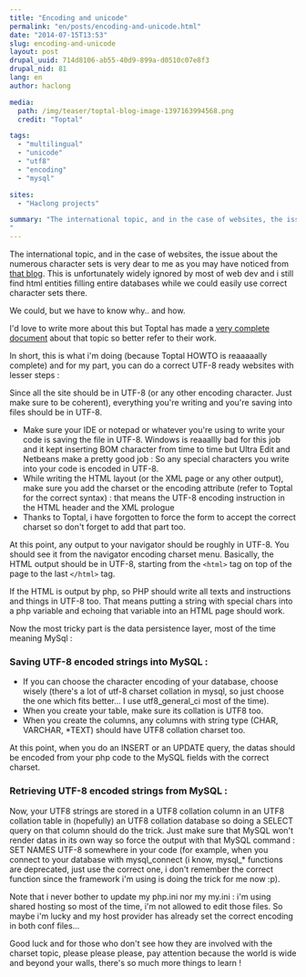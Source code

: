 ```yaml
---
title: "Encoding and unicode"
permalink: "en/posts/encoding-and-unicode.html"
date: "2014-07-15T13:53"
slug: encoding-and-unicode
layout: post
drupal_uuid: 714d8106-ab55-40d9-899a-d0510c07e8f3
drupal_nid: 81
lang: en
author: haclong

media:
  path: /img/teaser/toptal-blog-image-1397163994568.png
  credit: "Toptal"

tags:
  - "multilingual"
  - "unicode"
  - "utf8"
  - "encoding"
  - "mysql"

sites:
  - "Haclong projects"

summary: "The international topic, and in the case of websites, the issue about the numerous character sets is very dear to me as you may have noticed from that blog. This is unfortunately widely ignored by most of web dev and i still find html entities filling entire databases while we could easily use correct character sets there.
"
---
```


The international topic, and in the case of websites, the issue about the numerous character sets is very dear to me as you may have noticed from <a href="/fr/posts/its-small-world-after-all.html">that blog</a>. This is unfortunately widely ignored by most of web dev and i still find html entities filling entire databases while we could easily use correct character sets there.

We could, but we have to know why.. and how.

I'd love to write more about this but Toptal has made a <a href="http://www.toptal.com/php/a-utf-8-primer-for-php-and-mysql">very complete document</a> about that topic so better refer to their work.

In short, this is what i'm doing (because Toptal HOWTO is reaaaaally complete) and for my part, you can do a correct UTF-8 ready websites with lesser steps :

Since all the site should be in UTF-8 (or any other encoding character. Just make sure to be coherent), everything you're writing and you're saving into files should be in UTF-8.

- Make sure your IDE or notepad or whatever you're using to write your code is saving the file in UTF-8. Windows is reaaallly bad for this job and it kept inserting BOM character from time to time but Ultra Edit and Netbeans make a pretty good job : So any special characters you write into your code is encoded in UTF-8.
- While writing the HTML layout (or the XML page or any other output), make sure you add the charset or the encoding attribute (refer to Toptal for the correct syntax) : that means the UTF-8 encoding instruction in the HTML header and the XML prologue
- Thanks to Toptal, i have forgotten to force the form to accept the correct charset so don't forget to add that part too.

At this point, any output to your navigator should be roughly in UTF-8. You should see it from the navigator encoding charset menu. Basically, the HTML output should be in UTF-8, starting from the `<html>` tag on top of the page to the last `</html>` tag.

If the HTML is output by php, so PHP should write all texts and instructions and things in UTF-8 too. That means putting a string with special chars into a php variable and echoing that variable into an HTML page should work.

Now the most tricky part is the data persistence layer, most of the time meaning MySql :

### Saving UTF-8 encoded strings into MySQL :

- If you can choose the character encoding of your database, choose wisely (there's a lot of utf-8 charset collation in mysql, so just choose the one which fits better... I use utf8_general_ci most of the time).
- When you create your table, make sure its collation is UTF8 too.
- When you create the columns, any columns with string type (CHAR, VARCHAR, *TEXT) should have UTF8 collation charset too.

At this point, when you do an INSERT or an UPDATE query, the datas should be encoded from your php code to the MySQL fields with the correct charset.

### Retrieving UTF-8 encoded strings from MySQL :

Now, your UTF8 strings are stored in a UTF8 collation column in an UTF8 collation table in (hopefully) an UTF8 collation database so doing a SELECT query on that column should do the trick. Just make sure that MySQL won't render datas in its own way so force the output with that MySQL command : SET NAMES UTF-8 somewhere in your code (for example, when you connect to your database with mysql_connect (i know, mysql_* functions are deprecated, just use the correct one, i don't remember the correct function since the framework i'm using is doing the trick for me now :p).

Note that i never bother to update my php.ini nor my my.ini : i'm using shared hosting so most of the time, i'm not allowed to edit those files. So maybe i'm lucky and my host provider has already set the correct encoding in both conf files...

Good luck and for those who don't see how they are involved with the charset topic, please please please, pay attention because the world is wide and beyond your walls, there's so much more things to learn !
